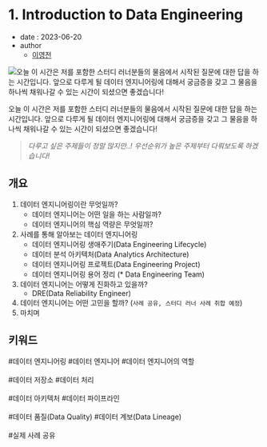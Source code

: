 # 1. Introduction to Data Engineering
- date : 2023-06-20
- author
  * [이영전](https://github.com/steve-yj)


![오늘 이 시간은 저를 포함한 스터디 러너분들의 물음에서 시작된 질문에 대한 답을 하는 시간입니다. 앞으로 다루게 될 데이터 엔지니어링에 대해서 궁금증을 갖고 그 물음을 하나씩 채워나갈 수 있는 시간이 되셨으면 좋겠습니다!](images/1.0_intro.png)

오늘 이 시간은 저를 포함한 스터디 러너분들의 물음에서 시작된 질문에 대한 답을 하는 시간입니다. 앞으로 다루게 될 데이터 엔지니어링에 대해서 궁금증을 갖고 그 물음을 하나씩 채워나갈 수 있는 시간이 되셨으면 좋겠습니다!

> *다루고 싶은 주제들이 정말 많지만..! 우선순위가 높은 주제부터 다뤄보도록 하겠습니다!*

## 개요
1. 데이터 엔지니어링이란 무엇일까?
   - 데이터 엔지니어는 어떤 일을 하는 사람일까?
   - 데이터 엔지니어의 핵심 역량은 무엇일까?
2. 사례를 통해 알아보는 데이터 엔지니어링
   - 데이터 엔지니어링 생애주기(Data Engineering Lifecycle)
   - 데이터 분석 아키텍처(Data Analytics Architecture)
   - 데이터 엔지니어링 프로젝트(Data Engineering Project)
   - 데이터 엔지니어링 용어 정리 (* Data Engineering Team)
3. 데이터 엔지니어는 어떻게 진화하고 있을까?
    - DRE(Data Reliability Engineer)
4. 데이터 엔지니어는 어떤 고민을 할까? (`사례 공유, 스터디 러너 사례 취합 예정`)
5. 마치며

## 키워드
#데이터 엔지니어링 #데이터 엔지니어 #데이터 엔지니어의 역할 <br></br>
#데이터 저장소 #데이터 처리 <br></br>
#데이터 아키텍처 #데이터 파이프라인 <br></br>
#데이터 품질(Data Quality)
#데이터 계보(Data Lineage)<br></br> 
#실제 사례 공유


<script src="https://utteranc.es/client.js"
        repo="ehddnr301/data-engineering-for-everybody"
        issue-term="pathname"
        label="comments"
        theme="preferred-color-scheme"
        crossorigin="anonymous"
        async>
</script>